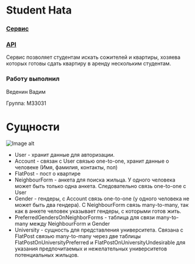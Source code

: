 # Student Hata
### [Сервис](student-hata.herokuapp.com)
### [API](student-hata.herokuapp.com/api)
Сервис позволяет студентам искать сожителей и квартиры, хозяева которых готовы сдать квартиру в аренду нескольким
студентам.

### Работу выполнил

Веденин Вадим

Группа: M33031

# Сущности

![Image alt](https://github.com/is-web-y23/student-hata/blob/lab3/schema.png)

- User - хранит данные для авторизации.
- Account - связан с User связью one-to-one, хранит данные о человеке (Имя, фамилия, контакты, пол)
- FlatPost - пост о квартире
- NeighbourForm - анкета для поиска жильца. У одного человека может быть только одна анкета. Следовательно связь
  one-to-one с User
- Gender - гендеры, с Account связь one-to-one (у одного человека не может быть два гендера). С NeighbourForm связь
  many-to-many, так как в анкете человек указывает гендеры, с которыми готов жить.
- PreferredGendersOnNeighborForms - таблица для связи many-to-many между NeighbourForm и Gender
- University - сущность для представления университета. Связана с FlatPost связью many-to-many через две таблицы
  FlatPostOnUniversityPreferred и FlatPostOnUniversityUndesirable для указания предпочитаемых и нежелательных
  университетов потенциальных жильцов.

